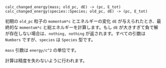 ```
calc_changed_energy(mass; old_pc, dE) -> (pc, E_tot)
calc_changed_energy(species::Species; old_pc, dE) -> (pc, E_tot)
```

初期の `old_pc` 粒子の `momentum*c` とエネルギーの変化 `dE` が与えられたとき、最終的な `momentum*c` と総エネルギーを計算します。もし `dE` が大きすぎて負で解が存在しない場合は、`nothing, nothing` が返されます。すべての引数は `Numbers` ですが、`species` は `Species` 型です。

`mass` 引数は `energy/c^2` の単位です。

計算は精度を失わないように行われます。
